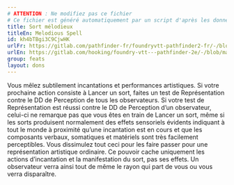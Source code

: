 ```yaml
---
# ATTENTION : Ne modifiez pas ce fichier
# Ce fichier est généré automatiquement par un script d'après les données du module Foundry VTT officiel et de sa traduction
title: Sort mélodieux
titleEn: Melodious Spell
id: kh4bTBgi3C9CjwHK
urlFr: https://gitlab.com/pathfinder-fr/foundryvtt-pathfinder2-fr/-/blob/master/data/feats/kh4bTBgi3C9CjwHK.htm
urlEn: https://gitlab.com/hooking/foundry-vtt---pathfinder-2e/-/blob/master/packs/data/feats.db/melodious-spell.json
group: feats
layout: dons
---
```

Vous mêlez subtilement incantations et performances artistiques. Si votre prochaine action consiste à Lancer un sort, faites un test de Représentation contre le DD de Perception de tous les observateurs. Si votre test de Représentation est réussi contre le DD de Perception d’un observateur, celui-ci ne remarque pas que vous êtes en train de Lancer un sort, même si les sorts produisent normalement des effets sensoriels évidents indiquant à tout le monde à proximité qu’une incantation est en cours et que les composants verbaux, somatiques et matériels sont très facilement perceptibles. Vous dissimulez tout ceci pour les faire passer pour une représentation artistique ordinaire. Ce pouvoir cache uniquement les actions d’incantation et la manifestation du sort, pas ses effets. Un observateur verra ainsi tout de même le rayon qui part de vous ou vous verra disparaître.



